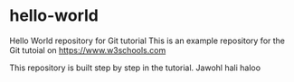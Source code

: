 # hello-world
Hello World repository for Git tutorial
This is an example repository for the Git tutoial on https://www.w3schools.com

This repository is built step by step in the tutorial.
Jawohl
hali haloo
